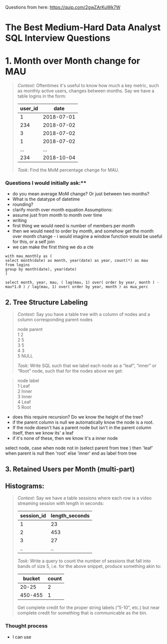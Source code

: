 Questions from here: https://quip.com/2gwZArKuWk7W

# The Best Medium-Hard Data Analyst SQL Interview Questions  

# 1. Month over Month change for MAU

>*Context:* Oftentimes it's useful to know how much a key metric, such as monthly active users, changes between months. Say we have a table logins in the form: 
>
>| user_id | date       |  
>|---------|------------|  
>| 1       | 2018-07-01 |  
>| 234     | 2018-07-02 |  
>| 3       | 2018-07-02 |  
>| 1       | 2018-07-02 |  
>| ...     | ...        |  
>| 234     | 2018-10-04 |  
>
>*Task*: Find the MoM percentage change for MAU. 


### Questions I would initially ask:**  
* do you mean average MoM change? Or just between two months?
* What is the datatype of datetime
* rounding?
* clarify month over month equation
Assumptions:
* assume just from month to month over time
* writing 
* first thing we would need is number of members per month
* then we would need to order by month, and somehow get the month over month change - i would imagine a window function would be useful for this, or a self join
* we can make the first thing we do a cte

```
with mau_monthly as (
select month(date) as month, year(date) as year, count(*) as mau
from logins
group by month(date), year(date) 
)

select month, year, mau, ( lag(mau, 1) over( order by year, month ) - mau*1.0 ) / lag(mau, 1) over( order by year, month ) as mua_perc
```

## 2. Tree Structure Labeling
>*Context:* Say you have a table tree with a column of nodes and a column corresponding parent nodes 
>
>node   parent  
>1       2  
>2       5  
>3       5  
>4       3  
>5       NULL   
>
>*Task:* Write SQL such that we label each node as a “leaf”, “inner” or “Root” node, such that for the nodes above we get: 

>node    label   
>1       Leaf  
>2       Inner  
>3       Inner  
>4       Leaf  
>5       Root  


- does this require recursion? Do we know the height of the tree?
- if the parent column is null we automatically know the node is a root. 
- If the node doesn't has a parent node but isn't in the parent column itself, then we know its' a leaf
- if it's none of these, then we know it's a inner node

select node, case when node not in (select parent from tree ) then 'leaf' when parent is null then 'root' else 'inner' end as label from tree

## 3. Retained Users per Month (multi-part)

## Histograms:
>*Context:* Say we have a table sessions where each row is a video streaming session with length in seconds: 
>
>| session_id | length_seconds |  
>|------------|----------------|  
>| 1          | 23             |  
>| 2          | 453            |  
>| 3          | 27             |  
>| ..         | ..             |  
>
>*Task:* Write a query to count the number of sessions that fall into bands of size 5, i.e. for the above snippet, produce something akin to: 
>
>| bucket  | count |
>|---------|-------|
>| 20-25   | 2     |
>| 450-455 | 1     |
>
>Get complete credit for the proper string labels (“5-10”, etc.) but near complete credit for something that is communicable as the bin. 

### Thought process
* I can use 
